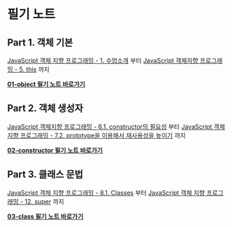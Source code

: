 # 필기 노트

## Part 1. 객체 기본

[JavaScript 객체 지향 프로그래밍 - 1. 수업소개](https://www.youtube.com/watch?v=DHIlPmJUDzk&list=PLuHgQVnccGMAMctarDlPyv6upFUUnpSO3&index=1) 부터 [JavaScript 객체지향 프로그래밍 - 5. this](https://www.youtube.com/watch?v=-LWOv0PlcRA&list=PLuHgQVnccGMAMctarDlPyv6upFUUnpSO3&index=7) 까지

**[01-object 필기 노트 바로가기](https://github.com/kjkandrea/egoing-javascript-OOP/blob/master/note/01-object.md)**

## Part 2. 객체 생성자

[JavaScript 객체지향 프로그래밍 - 6.1. constructor의 필요성](https://www.youtube.com/watch?v=cTR00wW-kZo&list=PLuHgQVnccGMAMctarDlPyv6upFUUnpSO3&index=8) 부터 [JavaScript 객체지향 프로그래밍 - 7.2. prototype을 이용해서 재사용성을 높이기](https://www.youtube.com/watch?v=7uL0xiFBlJI&list=PLuHgQVnccGMAMctarDlPyv6upFUUnpSO3&index=12) 까지

**[02-constructor 필기 노트 바로가기](https://github.com/kjkandrea/egoing-javascript-OOP/blob/master/note/02-constructor.md)**

## Part 3. 클래스 문법

[JavaScript 객체 지향 프로그래밍 - 8.1. Classes](https://www.youtube.com/watch?v=cmcx88U7xBE&list=PLuHgQVnccGMAMctarDlPyv6upFUUnpSO3&index=13) 부터 [JavaScript 객체 지향 프로그래밍 - 12. super](https://www.youtube.com/watch?v=Qx0YKJj3ySo&list=PLuHgQVnccGMAMctarDlPyv6upFUUnpSO3&index=18) 까지

**[03-class 필기 노트 바로가기](https://github.com/kjkandrea/egoing-javascript-OOP/blob/master/note/03-class.md)** 
